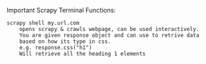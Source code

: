 Important Scrapy Terminal Functions:

    scrapy shell my.url.com
        opens scrapy & crawls webpage, can be used interactively.
        You are given response object and can use to retrive data 
        based on how its type in css.
        e.g. response.css("h1")
        Will retrieve all the heading 1 elements